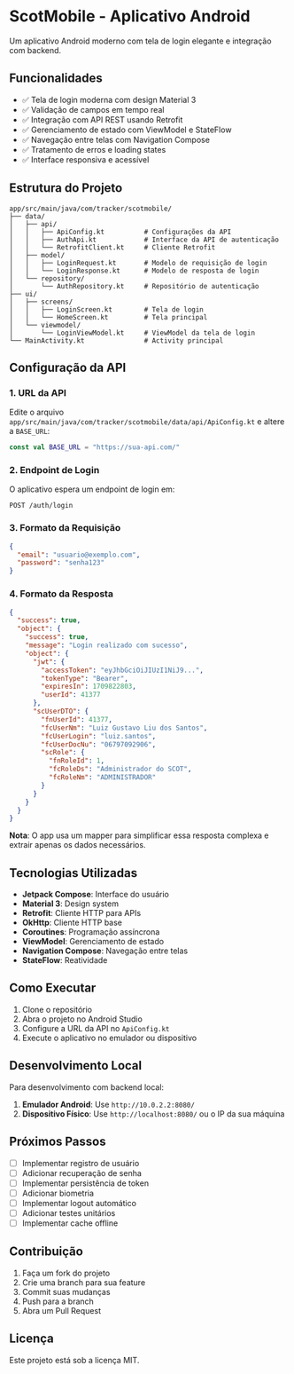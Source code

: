 # ScotMobile - Aplicativo Android

Um aplicativo Android moderno com tela de login elegante e integração com backend.

## Funcionalidades

- ✅ Tela de login moderna com design Material 3
- ✅ Validação de campos em tempo real
- ✅ Integração com API REST usando Retrofit
- ✅ Gerenciamento de estado com ViewModel e StateFlow
- ✅ Navegação entre telas com Navigation Compose
- ✅ Tratamento de erros e loading states
- ✅ Interface responsiva e acessível

## Estrutura do Projeto

```
app/src/main/java/com/tracker/scotmobile/
├── data/
│   ├── api/
│   │   ├── ApiConfig.kt          # Configurações da API
│   │   ├── AuthApi.kt            # Interface da API de autenticação
│   │   └── RetrofitClient.kt     # Cliente Retrofit
│   ├── model/
│   │   ├── LoginRequest.kt       # Modelo de requisição de login
│   │   └── LoginResponse.kt      # Modelo de resposta de login
│   └── repository/
│       └── AuthRepository.kt     # Repositório de autenticação
├── ui/
│   ├── screens/
│   │   ├── LoginScreen.kt        # Tela de login
│   │   └── HomeScreen.kt         # Tela principal
│   └── viewmodel/
│       └── LoginViewModel.kt     # ViewModel da tela de login
└── MainActivity.kt               # Activity principal
```

## Configuração da API

### 1. URL da API

Edite o arquivo `app/src/main/java/com/tracker/scotmobile/data/api/ApiConfig.kt` e altere a `BASE_URL`:

```kotlin
const val BASE_URL = "https://sua-api.com/"
```

### 2. Endpoint de Login

O aplicativo espera um endpoint de login em:
```
POST /auth/login
```

### 3. Formato da Requisição

```json
{
  "email": "usuario@exemplo.com",
  "password": "senha123"
}
```

### 4. Formato da Resposta

```json
{
  "success": true,
  "object": {
    "success": true,
    "message": "Login realizado com sucesso",
    "object": {
      "jwt": {
        "accessToken": "eyJhbGciOiJIUzI1NiJ9...",
        "tokenType": "Bearer",
        "expiresIn": 1709822803,
        "userId": 41377
      },
      "scUserDTO": {
        "fnUserId": 41377,
        "fcUserNm": "Luiz Gustavo Liu dos Santos",
        "fcUserLogin": "luiz.santos",
        "fcUserDocNu": "06797092906",
        "scRole": {
          "fnRoleId": 1,
          "fcRoleDs": "Administrador do SCOT",
          "fcRoleNm": "ADMINISTRADOR"
        }
      }
    }
  }
}
```

**Nota**: O app usa um mapper para simplificar essa resposta complexa e extrair apenas os dados necessários.

## Tecnologias Utilizadas

- **Jetpack Compose**: Interface do usuário
- **Material 3**: Design system
- **Retrofit**: Cliente HTTP para APIs
- **OkHttp**: Cliente HTTP base
- **Coroutines**: Programação assíncrona
- **ViewModel**: Gerenciamento de estado
- **Navigation Compose**: Navegação entre telas
- **StateFlow**: Reatividade

## Como Executar

1. Clone o repositório
2. Abra o projeto no Android Studio
3. Configure a URL da API no `ApiConfig.kt`
4. Execute o aplicativo no emulador ou dispositivo

## Desenvolvimento Local

Para desenvolvimento com backend local:

1. **Emulador Android**: Use `http://10.0.2.2:8080/`
2. **Dispositivo Físico**: Use `http://localhost:8080/` ou o IP da sua máquina

## Próximos Passos

- [ ] Implementar registro de usuário
- [ ] Adicionar recuperação de senha
- [ ] Implementar persistência de token
- [ ] Adicionar biometria
- [ ] Implementar logout automático
- [ ] Adicionar testes unitários
- [ ] Implementar cache offline

## Contribuição

1. Faça um fork do projeto
2. Crie uma branch para sua feature
3. Commit suas mudanças
4. Push para a branch
5. Abra um Pull Request

## Licença

Este projeto está sob a licença MIT.
